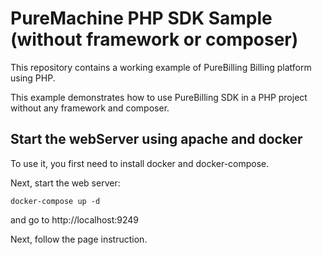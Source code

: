 # PureMachine PHP SDK Sample (without framework or composer)

This repository contains a working example of PureBilling
Billing platform using PHP.

This example demonstrates how to use PureBilling SDK in
a PHP project without any framework and composer.

## Start the webServer using apache and docker

To use it, you first need to install docker and docker-compose.

Next, start the web server:

    docker-compose up -d
    
and go to http://localhost:9249

Next, follow the page instruction. 

